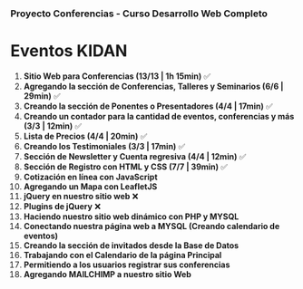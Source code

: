 ### Proyecto Conferencias -  Curso Desarrollo Web Completo

# Eventos KIDAN

1. **Sitio Web para Conferencias (13/13 | 1h 15min)** :white_check_mark:
1. **Agregando la sección de Conferencias, Talleres y Seminarios (6/6 | 29min)** :white_check_mark:
1. **Creando la sección de Ponentes o Presentadores (4/4 | 17min)** :white_check_mark:
1. **Creando un contador para la cantidad de eventos, conferencias y más (3/3 | 12min)** :white_check_mark:
1. **Lista de Precios (4/4 | 20min)** :white_check_mark:
1. **Creando los Testimoniales (3/3 | 17min)** :white_check_mark:
1. **Sección de Newsletter y Cuenta regresiva (4/4 | 12min)** :white_check_mark:
1. **Sección de Registro con HTML y CSS (7/7 | 39min)** :white_check_mark:
1. **Cotización en línea con JavaScript**
1. **Agregando un Mapa con LeafletJS**
1. **jQuery en nuestro sitio web** :x:
1. **Plugins de jQuery** :x:
1. **Haciendo nuestro sitio web dinámico con PHP y MYSQL**
1. **Conectando nuestra página web a MYSQL (Creando calendario de eventos)**
 1. **Creando la sección de invitados desde la Base de Datos**
1.  **Trabajando con el Calendario de la página Principal**
1. **Permitiendo a los usuarios registrar sus conferencias**
1.  **Agregando MAILCHIMP a nuestro sitio Web**

